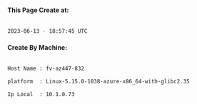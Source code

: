 
   
#### This Page Create at:

```bash

2023-06-13 - 18:57:45 UTC

```

#### Create By Machine:

```bash

Host Name : fv-az447-832

platform  : Linux-5.15.0-1038-azure-x86_64-with-glibc2.35

Ip Local  : 10.1.0.73

```

